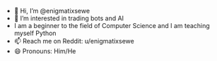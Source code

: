 - 👋 Hi, I’m @enigmatixsewe
- 👀 I’m interested in trading bots and AI
- I am a beginner to the field of Computer Science and I am teaching myself Python
- 📫 Reach me on Reddit: u/enigmatixsewe
- 😄 Pronouns: Him/He


<!---
enigmatixsewe/enigmatixsewe is a ✨ special ✨ repository because its `README.md` (this file) appears on your GitHub profile.
You can click the Preview link to take a look at your changes.
--->
